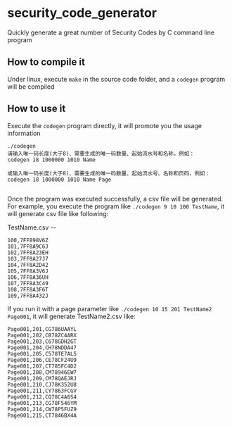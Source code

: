 security_code_generator
=======================

Quickly generate a great number of Security Codes by C command line program


## How to compile it

Under linux, execute `make` in the source code folder, and a `codegen` program will be compiled

## How to use it

Execute the `codegen` program directly, it will promote you the usage information

```
./codegen
请输入唯一码长度(大于8)、需要生成的唯一码数量、起始流水号和名称，例如：
codegen 18 1000000 1010 Name

或输入唯一码长度(大于8)、需要生成的唯一码数量、起始流水号、名称和页码，例如：
codegen 18 1000000 1010 Name Page


```

Once the program was executed successfully, a csv file will be generated. For example, you execute the program like `./codegen 9 10 100 TestName`, it will generate csv file like following:

TestName.csv --
```
100,7FF898V6Z
101,7FF8A9C6J
102,7FF8A23EH
103,7FF8A27J7
104,7FF8A2D42
105,7FF8A3V6J
106,7FF8A36UH
107,7FF8A3C49
108,7FF8A3F6T
109,7FF8A432J
```

If you run it with a page parameter like `./codegen 10 15 201 TestName2 Page001`, it will generate TestName2.csv like:

```
Page001,201,CG786UAAYL
Page001,202,CB78ZC4ARX
Page001,203,C678GDH2GT
Page001,204,CH78NDDA47
Page001,205,C578TE7AL5
Page001,206,CE78CF24U9
Page001,207,CT785FC4D2
Page001,208,CM78946EW7
Page001,209,CM78QAEJRJ
Page001,210,CJ78K352U8
Page001,211,CY7863FCGV
Page001,212,CQ78C4A6S4
Page001,213,CG78F546YM
Page001,214,CW78P5FUZ9
Page001,215,CT7846BX4A
```
